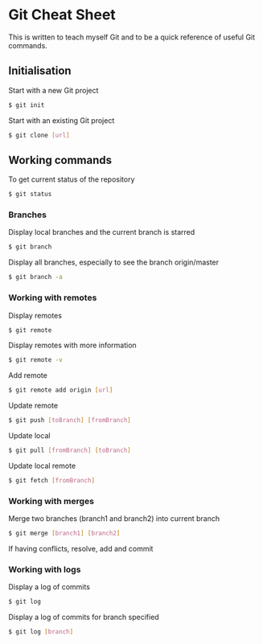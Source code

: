 # Git Cheat Sheet
This is written to teach myself Git and to be a quick reference of useful Git commands.
## Initialisation
Start with a new Git project
```bash
$ git init
```
Start with an existing Git project
```bash
$ git clone [url]
```
## Working commands
To get current status of the repository
```bash
$ git status
```
### Branches
Display local branches and the current branch is starred
```bash
$ git branch
```
Display all branches, especially to see the branch origin/master
```bash
$ git branch -a
```
### Working with remotes
Display remotes
```bash
$ git remote
```
Display remotes with more information
```bash
$ git remote -v
```
Add remote
```bash
$ git remote add origin [url]
```
Update remote
```bash
$ git push [toBranch] [fromBranch]
```
Update local
```bash
$ git pull [fromBranch] [toBranch]
```
Update local remote
```bash
$ git fetch [fromBranch]
```
### Working with merges
Merge two branches (branch1 and branch2) into current branch
```bash
$ git merge [branch1] [branch2]
```
If having conflicts, resolve, add and commit

### Working with logs
Display a log of commits
```bash
$ git log
```
Display a log of commits for branch specified
```bash
$ git log [branch]
```
